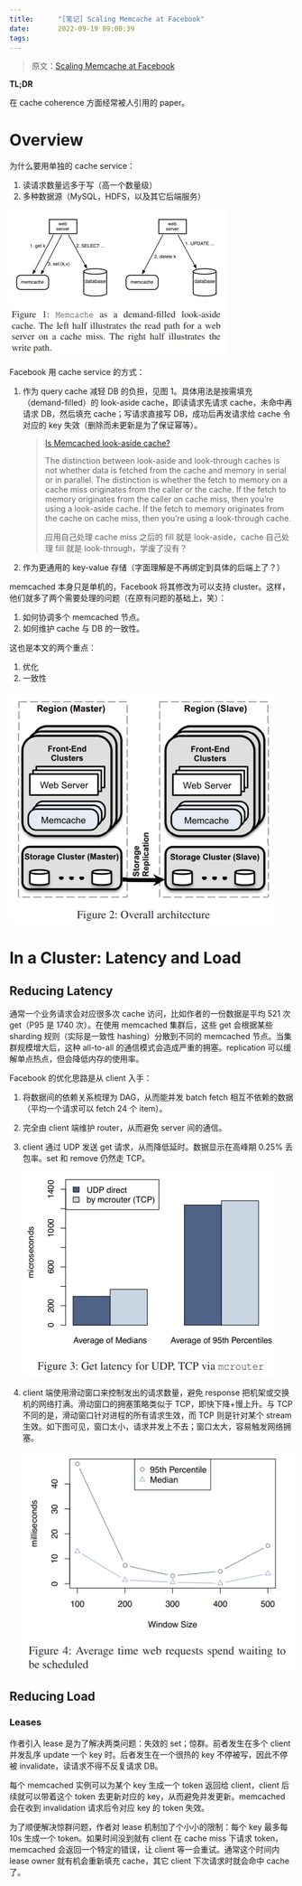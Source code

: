 ```yaml
---
title:      "[笔记] Scaling Memcache at Facebook"
date:       2022-09-19 09:00:39
tags:
---
```


> 原文：[Scaling Memcache at Facebook](https://www.usenix.org/system/files/conference/nsdi13/nsdi13-final170_update.pdf)

**TL;DR**

在 cache coherence 方面经常被人引用的 paper。

<!--more-->

# Overview

为什么要用单独的 cache service：
1. 读请求数量远多于写（高一个数量级）
1. 多种数据源（MySQL，HDFS，以及其它后端服务）

![](/images/2022-09/memcached-01.png)

Facebook 用 cache service 的方式：
1. 作为 query cache 减轻 DB 的负担，见图 1。具体用法是按需填充（demand-filled）的 look-aside cache，即读请求先请求 cache，未命中再请求 DB，然后填充 cache；写请求直接写 DB，成功后再发请求给 cache 令对应的 key 失效（删除而未更新是为了保证幂等）。
    > [Is Memcached look-aside cache?](https://www.quora.com/Is-Memcached-look-aside-cache)
    >
    > The distinction between look-aside and look-through caches is not whether data is fetched from the cache and memory in serial or in parallel. The distinction is whether the fetch to memory on a cache miss originates from the caller or the cache. If the fetch to memory originates from the caller on cache miss, then you’re using a look-aside cache. If the fetch to memory originates from the cache on cache miss, then you’re using a look-through cache.
    >
    > 应用自己处理 cache miss 之后的 fill 就是 look-aside，cache 自己处理 fill 就是 look-through，学废了没有？
1. 作为更通用的 key-value 存储（字面理解是不再绑定到具体的后端上了？）

memcached 本身只是单机的，Facebook 将其修改为可以支持 cluster。这样，他们就多了两个需要处理的问题（在原有问题的基础上，笑）：
1. 如何协调多个 memcached 节点。
1. 如何维护 cache 与 DB 的一致性。

这也是本文的两个重点：
1. 优化
1. 一致性

![](/images/2022-09/memcached-02.png)

# In a Cluster: Latency and Load

## Reducing Latency

通常一个业务请求会对应很多次 cache 访问，比如作者的一份数据是平均 521 次 get（P95 是 1740 次）。在使用 memcached 集群后，这些 get 会根据某些 sharding 规则（实际是一致性 hashing）分散到不同的 memcached 节点。当集群规模增大后，这种 all-to-all 的通信模式会造成严重的拥塞。replication 可以缓解单点热点，但会降低内存的使用率。

Facebook 的优化思路是从 client 入手：
1. 将数据间的依赖关系梳理为 DAG，从而能并发 batch fetch 相互不依赖的数据（平均一个请求可以 fetch 24 个 item）。
1. 完全由 client 端维护 router，从而避免 server 间的通信。
1. client 通过 UDP 发送 get 请求，从而降低延时。数据显示在高峰期 0.25% 丢包率。set 和 remove 仍然走 TCP。

    ![](/images/2022-09/memcached-03.png)
1. client 端使用滑动窗口来控制发出的请求数量，避免 response 把机架或交换机的网络打满。滑动窗口的拥塞策略类似于 TCP，即快下降+慢上升。与 TCP 不同的是，滑动窗口针对进程的所有请求生效，而 TCP 则是针对某个 stream 生效。如下图可见，窗口太小，请求并发上不去；窗口太大，容易触发网络拥塞。

    ![](/images/2022-09/memcached-04.png)

## Reducing Load

### Leases

作者引入 lease 是为了解决两类问题：失效的 set；惊群。前者发生在多个 client 并发乱序 update 一个 key 时。后者发生在一个很热的 key 不停被写，因此不停被 invalidate，读请求不得不反复请求 DB。

每个 memcached 实例可以为某个 key 生成一个 token 返回给 client，client 后续就可以带着这个 token 去更新对应的 key，从而避免并发更新。memcached 会在收到 invalidation 请求后令对应 key 的 token 失效。

为了顺便解决惊群问题，作者对 lease 机制加了个小小的限制：每个 key 最多每 10s 生成一个 token。如果时间没到就有 client 在 cache miss 下请求 token，memcached 会返回一个特定的错误，让 client 等一会重试。通常这个时间内 lease owner 就有机会重新填充 cache，其它 client 下次请求时就会命中 cache 了。